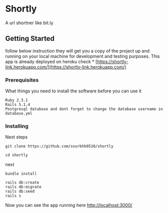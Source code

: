 # Shortly

A url shortner like bit.ly

## Getting Started

follow below instruction they will get you a copy of the project up and running on your local machine for development and testing purposes. This app is already deployed on heroku check * [https://shortly-link.herokuapp.com/](https://shortly-link.herokuapp.com/) 

### Prerequisites

What things you need to install the software before you can use it

```
Ruby 2.3.1
Rails 5.1.4
Postgresql database and dont forget to change the database username in database.yml 

```

### Installing

Next steps

```
git clone https://github.com/sourbhk0510/shortly
```

```
cd shortly
```

next

```
bundle install
```

```
rails db:create
rails db:migrate
rails db:seed
rails s 
```

Now you can see the app running here [http://localhost:3000/](http://localhost:3000/) 